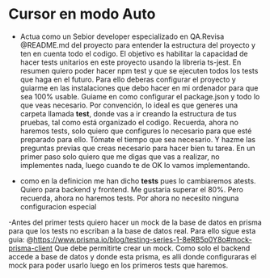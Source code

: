 # Cursor en modo Auto

- Actua como un Sebior developer especializado en QA.Revisa @README.md del proyecto para entender la estructura del proyecto y ten en cuenta todo el codigo. El objetivo es habilitar la capacidad de hacer tests unitarios en este proyecto usando la libreria ts-jest. En resumen quiero poder hacer npm test y que se ejecuten todos los tests que haga en el futuro. Para ello deberas configurar el proyecto y guiarme en las instalaciones que debo hacer en mi ordenador para que sea 100% usable. Guiame en como configurar el package.json y todo lo que veas necesario.
Por convención, lo ideal es que generes una carpeta llamada __test__, donde vas a ir creando la estructura de tus pruebas, tal como está organizado el codigo. Recuerda, ahora no haremos tests, solo quiero que configures lo necesario para que esté preparado para ello. Tómate el tiempo que sea necesario. Y hazme las preguntas previas que creas necesario para hacer bien tu tarea. En un primer paso solo quiero que me digas que vas a realizar, no implementes nada, luego cuando te de OK lo vamos implementando.

- como en la definicion me han dicho __tests__ pues lo cambiaremos atests. Quiero para backend y frontend. Me gustaria superar el 80%. Pero recuerda, ahora no haremos tests. Por ahora no necesito ninguna configuracion especial

-Antes del primer tests quiero hacer un mock de la base de datos en prisma para que los tests no escriban a la base de datos real. Para ello sigue esta guia: @https://www.prisma.io/blog/testing-series-1-8eRB5p0Y8o#mock-prisma-client  Que debe permitirte crear un mock. Como solo el backend accede a base de datos y donde esta prisma, es alli donde configuraras el mock para poder usarlo luego en los primeros tests que haremos.